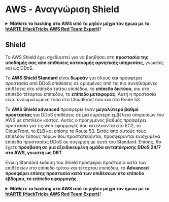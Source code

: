 # AWS - Αναγνώριση Shield

<details>

<summary><strong>Μάθετε το hacking στο AWS από το μηδέν μέχρι τον ήρωα με το</strong> <a href="https://training.hacktricks.xyz/courses/arte"><strong>htARTE (HackTricks AWS Red Team Expert)</strong></a><strong>!</strong></summary>

Άλλοι τρόποι υποστήριξης του HackTricks:

* Εάν θέλετε να δείτε την **εταιρεία σας να διαφημίζεται στο HackTricks** ή να **κατεβάσετε το HackTricks σε μορφή PDF**, ελέγξτε τα [**ΣΧΕΔΙΑ ΣΥΝΔΡΟΜΗΣ**](https://github.com/sponsors/carlospolop)!
* Αποκτήστε το [**επίσημο PEASS & HackTricks swag**](https://peass.creator-spring.com)
* Ανακαλύψτε [**την Οικογένεια PEASS**](https://opensea.io/collection/the-peass-family), τη συλλογή μας από αποκλειστικά [**NFTs**](https://opensea.io/collection/the-peass-family)
* **Εγγραφείτε στη** 💬 [**ομάδα Discord**](https://discord.gg/hRep4RUj7f) ή στη [**ομάδα telegram**](https://t.me/peass) ή **ακολουθήστε** μας στο **Twitter** 🐦 [**@hacktricks_live**](https://twitter.com/hacktricks_live)**.**
* **Μοιραστείτε τα hacking tricks σας υποβάλλοντας PRs στα** [**HackTricks**](https://github.com/carlospolop/hacktricks) και [**HackTricks Cloud**](https://github.com/carlospolop/hacktricks-cloud) αποθετήρια του github.

</details>

## Shield

Το AWS Shield έχει σχεδιαστεί για να βοηθήσει στη **προστασία της υποδομής σας από επιθέσεις κατανομής αρνητικής υπηρεσίας**, γνωστές και ως DDoS.

Το **AWS Shield Standard** είναι **δωρεάν** για όλους και προσφέρει προστασία από DDoS επιθέσεις σε ορισμένες από τις πιο συνηθισμένες επιθέσεις στο επίπεδο τρίτου επιπέδου, το **επίπεδο δικτύου**, και στο επίπεδο τέταρτου επιπέδου, το **επίπεδο μεταφοράς**. Αυτή η προστασία είναι ενσωματωμένη τόσο στο CloudFront όσο και στο Route 53.

Το **AWS Shield advanced** προσφέρει έναν **μεγαλύτερο βαθμό προστασίας** για DDoS επιθέσεις σε μια ευρύτερη εμβέλεια υπηρεσιών του AWS με επιπλέον κόστος. Αυτός ο προηγμένος βαθμός προσφέρει προστασία για τις web εφαρμογές που εκτελούνται στο EC2, το CloudFront, το ELB και επίσης το Route 53. Εκτός από αυτούς τους επιπλέον τύπους πόρων που προστατεύονται, προσφέρονται ενισχυμένα επίπεδα προστασίας DDoS σε σύγκριση με αυτά του Standard. Επίσης, θα έχετε **πρόσβαση σε μια εξειδικευμένη ομάδα ανταπόκρισης DDoS 24/7 στο AWS, γνωστή ως DRT**.

Ενώ η Standard έκδοση του Shield προσφέρει προστασία κατά των επιθέσεων στο επίπεδο τρίτου και τέταρτου επιπέδου, το **Advanced προσφέρει επίσης προστασία κατά των επιθέσεων στο επίπεδο έβδομου, το επίπεδο εφαρμογής**.

<details>

<summary><strong>Μάθετε το hacking στο AWS από το μηδέν μέχρι τον ήρωα με το</strong> <a href="https://training.hacktricks.xyz/courses/arte"><strong>htARTE (HackTricks AWS Red Team Expert)</strong></a><strong>!</strong></summary>

Άλλοι τρόποι υποστήριξης του HackTricks:

* Εάν θέλετε να δείτε την **εταιρεία σας να διαφημίζεται στο HackTricks** ή να **κατεβάσετε το HackTricks σε μορφή PDF**, ελέγξτε τα [**ΣΧΕΔΙΑ ΣΥΝΔΡΟΜΗΣ**](https://github.com/sponsors/carlospolop)!
* Αποκτήστε το [**επίσημο PEASS & HackTricks swag**](https://peass.creator-spring.com)
* Ανακαλύψτε [**την Οικογένεια PEASS**](https://opensea.io/collection/the-peass-family), τη συλλογή μας από αποκλειστικά [**NFTs**](https://opensea.io/collection/the-peass-family)
* **Εγγραφείτε στη** 💬 [**ομάδα Discord**](https://discord.gg/hRep4RUj7f) ή στη [**ομάδα telegram**](https://t.me/peass) ή **ακολουθήστε** μας στο **Twitter** 🐦 [**@hacktricks_live**](https://twitter.com/hacktricks_live)**.**
* **Μοιραστείτε τα hacking tricks σας υποβάλλοντας PRs στα** [**HackTricks**](https://github.com/carlospolop/hacktricks) και [**HackTricks Cloud**](https://github.com/carlospolop/hacktricks-cloud) αποθετήρια του github.

</details>

